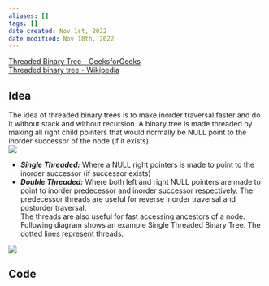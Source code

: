 ```yaml
---
aliases: []
tags: []
date created: Nov 1st, 2022
date modified: Nov 18th, 2022
---
```

[Threaded Binary Tree - GeeksforGeeks](www.geeksforgeeks.org/threaded-binary-tree/)  
[Threaded binary tree - Wikipedia](https://en.wikipedia.org/wiki/Threaded_binary_tree)

## Idea
The idea of threaded binary trees is to make inorder traversal faster and do it without stack and without recursion. A binary tree is made threaded by making all right child pointers that would normally be NULL point to the inorder successor of the node (if it exists).  
![](https://img.ynchen.me/2022/11/c1bd7d8b509ab1e13d4e3a5dd4cc7e4b.webp)
- _**Single Threaded:**_ Where a NULL right pointers is made to point to the inorder successor (if successor exists)  
- _**Double Threaded:**_ Where both left and right NULL pointers are made to point to inorder predecessor and inorder successor respectively. The predecessor threads are useful for reverse inorder traversal and postorder traversal.  
The threads are also useful for fast accessing ancestors of a node.  
Following diagram shows an example Single Threaded Binary Tree. The dotted lines represent threads.

![](https://img.ynchen.me/2022/11/4c4a14b49651aaf80ffd9b80d66d7c2e.webp)

## Code